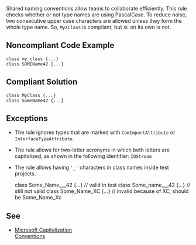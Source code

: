 
Shared naming conventions allow teams to collaborate efficiently. This rule checks whether or not type names are using PascalCase. To reduce noise, two consecutive upper case characters are allowed unless they form the whole type name. So, `MyXClass` is compliant, but `XC` on its own is not.

## Noncompliant Code Example


    class my_class {...}
    class SOMEName42 {...}


## Compliant Solution


    class MyClass {...}
    class SomeName42 {...}


## Exceptions

- The rule ignores types that are marked with `ComImportAttribute` or `InterfaceTypeAttribute`.
- The rule allows for two-letter acronyms in which both letters are capitalized, as shown in the following identifier: `IOStream`
- The rule allows having `'_'` characters in class names inside test projects.



    class Some_Name___42 {...} // valid in test
    class Some_name___42 {...} // still not valid
    class Some_Name_XC {...} // invalid because of XC, should be Some_Name_Xc


## See

- [Microsoft Capitalization<br>  Conventions](https://docs.microsoft.com/en-us/dotnet/standard/design-guidelines/capitalization-conventions)

